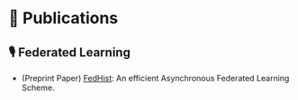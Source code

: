 # 📝 Publications 
## 🎙 Federated Learning
- (Preprint Paper) [FedHist](https://arxiv.org/pdf/2312.10425.pdf): An efficient Asynchronous Federated Learning Scheme.
